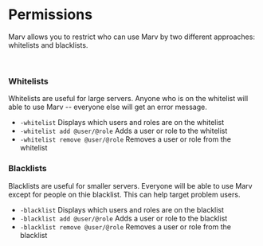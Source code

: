 # Permissions

Marv allows you to restrict who can use Marv by two different approaches: whitelists and blacklists. 

<br>

### Whitelists

Whitelists are useful for large servers. Anyone who is on the whitelist will able to use Marv -- everyone else will get an error message.

- `-whitelist` Displays which users and roles are on the whitelist
- `-whitelist add @user/@role` Adds a user or role to the whitelist
- `-whitelist remove @user/@role` Removes a user or role from the whitelist

### Blacklists

Blacklists are useful for smaller servers. Everyone will be able to use Marv except for people on thie blacklist. This can help target problem users.

- `-blacklist` Displays which users and roles are on the blacklist
- `-blacklist add @user/@role` Adds a user or role to the blacklist
- `-blacklist remove @user/@role` Removes a user or role from the blacklist
